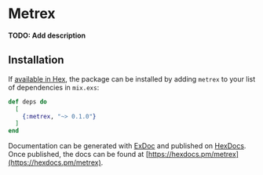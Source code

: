 # Metrex

**TODO: Add description**

## Installation

If [available in Hex](https://hex.pm/docs/publish), the package can be installed
by adding `metrex` to your list of dependencies in `mix.exs`:

```elixir
def deps do
  [
    {:metrex, "~> 0.1.0"}
  ]
end
```

Documentation can be generated with [ExDoc](https://github.com/elixir-lang/ex_doc)
and published on [HexDocs](https://hexdocs.pm). Once published, the docs can
be found at [https://hexdocs.pm/metrex](https://hexdocs.pm/metrex).

